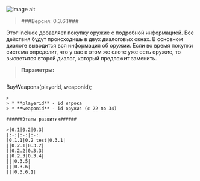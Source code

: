 ![Image alt](http://pawn-wiki.ru/uploads/imgs/img_1466732388__bw-logo.png)
> ###Версия: 0.3.6.1###

Этот include добавляет покупку оружие с подробной информацией. Все действия будут происходишь в двух диалоговых окнах. В основном диалоге выводится вся информация об оружии. Если во время покупки система определит, что у вас в этом же слоте уже есть оружие, то высветится второй диалог, который предложит заменить.

> **Параметры:**
> 
> ```pawn
BuyWeapons(playerid, weaponid);
```
> 
> * **playerid** - id игрока
> * **weaponid** - id оружия (с 22 по 34)

######Этапы развития######

>|0.1|0.2|0.3|
|:-:|:-:|:-:|
|0.1.1|0.2 test|0.3.1|
||0.2.1|0.3.2|
||0.2.2|0.3.3|
||0.2.3|0.3.4|
|||0.3.5|
|||0.3.6|
|||0.3.6.1|
